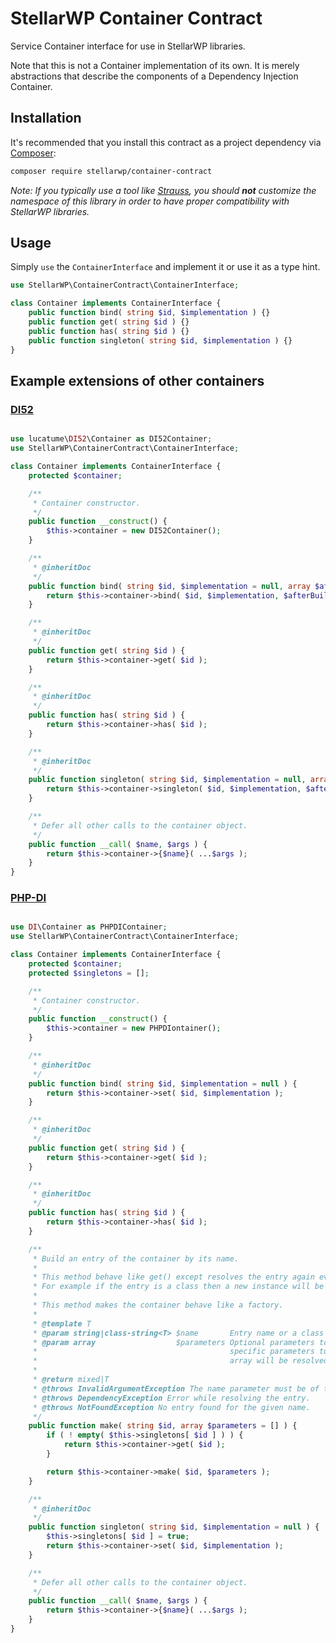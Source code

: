 # StellarWP Container Contract

Service Container interface for use in StellarWP libraries.

Note that this is not a Container implementation of its own. It is merely abstractions that describe the components of a Dependency Injection Container.

## Installation

It's recommended that you install this contract as a project dependency via [Composer](https://getcomposer.org/):

```bash
composer require stellarwp/container-contract
```

_Note: If you typically use a tool like [Strauss](https://github.com/BrianHenryIE/strauss), you should **not** customize the namespace of this library in order to have proper compatibility with StellarWP libraries._

## Usage

Simply `use` the `ContainerInterface` and implement it or use it as a type hint.

```php
use StellarWP\ContainerContract\ContainerInterface;

class Container implements ContainerInterface {
	public function bind( string $id, $implementation ) {}
	public function get( string $id ) {}
	public function has( string $id ) {}
	public function singleton( string $id, $implementation ) {}
}
```

## Example extensions of other containers

### [DI52](https://github.com/lucatume/di52)

```php

use lucatume\DI52\Container as DI52Container;
use StellarWP\ContainerContract\ContainerInterface;

class Container implements ContainerInterface {
	protected $container;

	/**
	 * Container constructor.
	 */
	public function __construct() {
		$this->container = new DI52Container();
	}

	/**
	 * @inheritDoc
	 */
	public function bind( string $id, $implementation = null, array $afterBuildMethods = null ) {
		return $this->container->bind( $id, $implementation, $afterBuildMethods );
	}

	/**
	 * @inheritDoc
	 */
	public function get( string $id ) {
		return $this->container->get( $id );
	}

	/**
	 * @inheritDoc
	 */
	public function has( string $id ) {
		return $this->container->has( $id );
	}

	/**
	 * @inheritDoc
	 */
	public function singleton( string $id, $implementation = null, array $afterBuildMethods = null ) {
		return $this->container->singleton( $id, $implementation, $afterBuildMethods );
	}

	/**
	 * Defer all other calls to the container object.
	 */
	public function __call( $name, $args ) {
		return $this->container->{$name}( ...$args );
	}
}
```

### [PHP-DI](https://github.com/PHP-DI/PHP-DI)

```php

use DI\Container as PHPDIContainer;
use StellarWP\ContainerContract\ContainerInterface;

class Container implements ContainerInterface {
	protected $container;
	protected $singletons = [];

	/**
	 * Container constructor.
	 */
	public function __construct() {
		$this->container = new PHPDIontainer();
	}

	/**
	 * @inheritDoc
	 */
	public function bind( string $id, $implementation = null ) {
		return $this->container->set( $id, $implementation );
	}

	/**
	 * @inheritDoc
	 */
	public function get( string $id ) {
		return $this->container->get( $id );
	}

	/**
	 * @inheritDoc
	 */
	public function has( string $id ) {
		return $this->container->has( $id );
	}

	/**
	 * Build an entry of the container by its name.
	 *
	 * This method behave like get() except resolves the entry again every time.
	 * For example if the entry is a class then a new instance will be created each time.
	 *
	 * This method makes the container behave like a factory.
	 *
	 * @template T
	 * @param string|class-string<T> $name       Entry name or a class name.
	 * @param array                  $parameters Optional parameters to use to build the entry. Use this to force
	 *                                           specific parameters to specific values. Parameters not defined in this
	 *                                           array will be resolved using the container.
	 *
	 * @return mixed|T
	 * @throws InvalidArgumentException The name parameter must be of type string.
	 * @throws DependencyException Error while resolving the entry.
	 * @throws NotFoundException No entry found for the given name.
	 */
	public function make( string $id, array $parameters = [] ) {
		if ( ! empty( $this->singletons[ $id ] ) ) {
			return $this->container->get( $id );
		}

		return $this->container->make( $id, $parameters );
	}

	/**
	 * @inheritDoc
	 */
	public function singleton( string $id, $implementation = null ) {
		$this->singletons[ $id ] = true;
		return $this->container->set( $id, $implementation );
	}

	/**
	 * Defer all other calls to the container object.
	 */
	public function __call( $name, $args ) {
		return $this->container->{$name}( ...$args );
	}
}
```